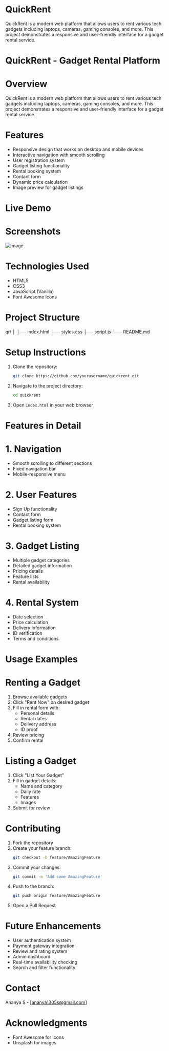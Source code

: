 # QuickRent
QuickRent is a modern web platform that allows users to rent various tech gadgets including laptops, cameras, gaming consoles, and more. This project demonstrates a responsive and user-friendly interface for a gadget rental service.
# QuickRent - Gadget Rental Platform

# Overview
QuickRent is a modern web platform that allows users to rent various tech gadgets including laptops, cameras, gaming consoles, and more. This project demonstrates a responsive and user-friendly interface for a gadget rental service.

# Features
- Responsive design that works on desktop and mobile devices
- Interactive navigation with smooth scrolling
- User registration system
- Gadget listing functionality
- Rental booking system
- Contact form
- Dynamic price calculation
- Image preview for gadget listings

# Live Demo


# Screenshots
![image](https://github.com/user-attachments/assets/26d5fd41-5239-46de-abfe-0516fe324d77)


# Technologies Used
- HTML5
- CSS3
- JavaScript (Vanilla)
- Font Awesome Icons

# Project Structure
qr/
│
├── index.html
├── styles.css
├── script.js
└── README.md

# Setup Instructions
1. Clone the repository:
   ```bash
   git clone https://github.com/yourusername/quickrent.git
   ```
2. Navigate to the project directory:
   ```bash
   cd quickrent
   ```
3. Open `index.html` in your web browser

# Features in Detail

# 1. Navigation
- Smooth scrolling to different sections
- Fixed navigation bar
- Mobile-responsive menu

# 2. User Features
- Sign Up functionality
- Contact form
- Gadget listing form
- Rental booking system

# 3. Gadget Listing
- Multiple gadget categories
- Detailed gadget information
- Pricing details
- Feature lists
- Rental availability

# 4. Rental System
- Date selection
- Price calculation
- Delivery information
- ID verification
- Terms and conditions

# Usage Examples

# Renting a Gadget
1. Browse available gadgets
2. Click "Rent Now" on desired gadget
3. Fill in rental form with:
   - Personal details
   - Rental dates
   - Delivery address
   - ID proof
4. Review pricing
5. Confirm rental

# Listing a Gadget
1. Click "List Your Gadget"
2. Fill in gadget details:
   - Name and category
   - Daily rate
   - Features
   - Images
3. Submit for review

# Contributing
1. Fork the repository
2. Create your feature branch:
   ```bash
   git checkout -b feature/AmazingFeature
   ```
3. Commit your changes:
   ```bash
   git commit -m 'Add some AmazingFeature'
   ```
4. Push to the branch:
   ```bash
   git push origin feature/AmazingFeature
   ```
5. Open a Pull Request

# Future Enhancements
- User authentication system
- Payment gateway integration
- Review and rating system
- Admin dashboard
- Real-time availability checking
- Search and filter functionality




# Contact
Ananya S - [ananya1305s@gmail.com]


# Acknowledgments
- Font Awesome for icons
- Unsplash for images
